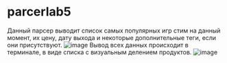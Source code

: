 # parcerlab5
Данный парсер выводит список самых популярных игр стим на данный момент, их цену, дату выхода и некоторые дополнительные теги, если они присутствуют.
![image](https://user-images.githubusercontent.com/81232295/221353693-d88ae60f-9f3a-4a66-b94e-778b60fa4a29.png)
Вывод всех данных происходит в терминале, в виде списка с визуальным делением продуктов.
![image](https://user-images.githubusercontent.com/81232295/221353713-987fe563-5b00-44f2-ac7d-82e70cacca0c.png)
